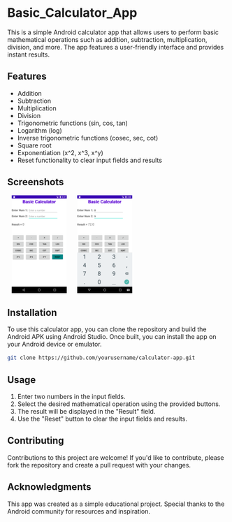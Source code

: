 # Basic_Calculator_App

This is a simple Android calculator app that allows users to perform basic mathematical operations such as addition, subtraction, multiplication, division, and more. The app features a user-friendly interface and provides instant results.

## Features

- Addition
- Subtraction
- Multiplication
- Division
- Trigonometric functions (sin, cos, tan)
- Logarithm (log)
- Inverse trigonometric functions (cosec, sec, cot)
- Square root
- Exponentiation (x^2, x^3, x^y)
- Reset functionality to clear input fields and results

## Screenshots

<p>
<img src="https://github.com/karansinghkushwah1/Basic_Calculator_App/blob/main/images/Screenshot_1695330478.png" hspace="10" width=25% height=25% style="display: inline-block;">
<img src="https://github.com/karansinghkushwah1/Basic_Calculator_App/blob/main/images/Screenshot_1695330526.png" hspace="10" width=25% height=25% style="display: inline-block;">
</p>

## Installation

To use this calculator app, you can clone the repository and build the Android APK using Android Studio. Once built, you can install the app on your Android device or emulator.

```bash
git clone https://github.com/yourusername/calculator-app.git
```
## Usage
1. Enter two numbers in the input fields.
2. Select the desired mathematical operation using the provided buttons.
3. The result will be displayed in the "Result" field.
4. Use the "Reset" button to clear the input fields and results.

## Contributing
Contributions to this project are welcome! If you'd like to contribute, please fork the repository and create a pull request with your changes.


## Acknowledgments
This app was created as a simple educational project. Special thanks to the Android community for resources and inspiration.
